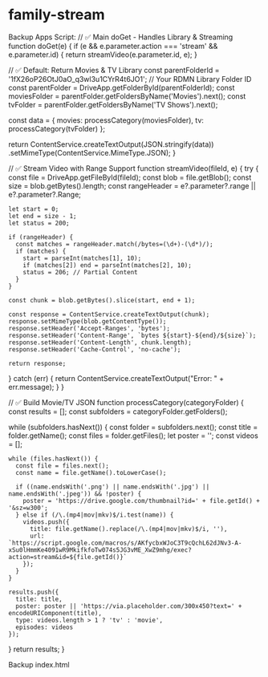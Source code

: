 # family-stream


Backup Apps Script:
// ✅ Main doGet - Handles Library & Streaming
function doGet(e) {
  if (e && e.parameter.action === 'stream' && e.parameter.id) {
    return streamVideo(e.parameter.id, e);
  }

  // ✅ Default: Return Movies & TV Library
  const parentFolderId = '1fX26oP26OtJ0aO_q3wl3u1CYrR4t6JO1'; // Your RDMN Library Folder ID
  const parentFolder = DriveApp.getFolderById(parentFolderId);
  const moviesFolder = parentFolder.getFoldersByName('Movies').next();
  const tvFolder = parentFolder.getFoldersByName('TV Shows').next();

  const data = {
    movies: processCategory(moviesFolder),
    tv: processCategory(tvFolder)
  };

  return ContentService.createTextOutput(JSON.stringify(data))
    .setMimeType(ContentService.MimeType.JSON);
}

// ✅ Stream Video with Range Support
function streamVideo(fileId, e) {
  try {
    const file = DriveApp.getFileById(fileId);
    const blob = file.getBlob();
    const size = blob.getBytes().length;
    const rangeHeader = e?.parameter?.range || e?.parameter?.Range;

    let start = 0;
    let end = size - 1;
    let status = 200;

    if (rangeHeader) {
      const matches = rangeHeader.match(/bytes=(\d+)-(\d*)/);
      if (matches) {
        start = parseInt(matches[1], 10);
        if (matches[2]) end = parseInt(matches[2], 10);
        status = 206; // Partial Content
      }
    }

    const chunk = blob.getBytes().slice(start, end + 1);

    const response = ContentService.createTextOutput(chunk);
    response.setMimeType(blob.getContentType());
    response.setHeader('Accept-Ranges', 'bytes');
    response.setHeader('Content-Range', `bytes ${start}-${end}/${size}`);
    response.setHeader('Content-Length', chunk.length);
    response.setHeader('Cache-Control', 'no-cache');

    return response;
  } catch (err) {
    return ContentService.createTextOutput("Error: " + err.message);
  }
}

// ✅ Build Movie/TV JSON
function processCategory(categoryFolder) {
  const results = [];
  const subfolders = categoryFolder.getFolders();

  while (subfolders.hasNext()) {
    const folder = subfolders.next();
    const title = folder.getName();
    const files = folder.getFiles();
    let poster = '';
    const videos = [];

    while (files.hasNext()) {
      const file = files.next();
      const name = file.getName().toLowerCase();

      if ((name.endsWith('.png') || name.endsWith('.jpg') || name.endsWith('.jpeg')) && !poster) {
        poster = 'https://drive.google.com/thumbnail?id=' + file.getId() + '&sz=w300';
      } else if (/\.(mp4|mov|mkv)$/i.test(name)) {
        videos.push({
          title: file.getName().replace(/\.(mp4|mov|mkv)$/i, ''),
          url: `https://script.google.com/macros/s/AKfycbxWJoC3T9cQchL62dJNv3-A-xSu0lHmmKe4091wR9MkifkfoTw074s5JG3vME_XwZ9mhg/exec?action=stream&id=${file.getId()}`
        });
      }
    }

    results.push({
      title: title,
      poster: poster || 'https://via.placeholder.com/300x450?text=' + encodeURIComponent(title),
      type: videos.length > 1 ? 'tv' : 'movie',
      episodes: videos
    });
  }
  return results;
}






Backup index.html
